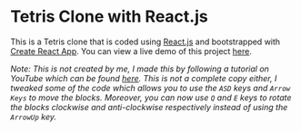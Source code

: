 # Tetris Clone with React.js

This is a Tetris clone that is coded using [React.js](https://reactjs.org) and bootstrapped with [Create React App](https://github.com/facebook/create-react-app). You can view a live demo of this project [here](https://zhon12345-tetris.netlify.app).

*Note: This is not created by me, I made this by following a tutorial on YouTube which can be found [here](https://www.youtube.com/watch?v=ZGOaCxX8HIU). This is not a complete copy either, I tweaked some of the code which allows you to use the `ASD` keys and `Arrow Keys` to move the blocks. Moreover, you can now use `Q` and `E` keys to rotate the blocks clockwise and anti-clockwise respectively instead of using the `ArrowUp` key.*

